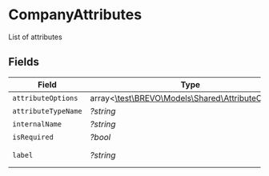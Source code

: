 # CompanyAttributes

List of attributes


## Fields

| Field                                                                                        | Type                                                                                         | Required                                                                                     | Description                                                                                  | Example                                                                                      |
| -------------------------------------------------------------------------------------------- | -------------------------------------------------------------------------------------------- | -------------------------------------------------------------------------------------------- | -------------------------------------------------------------------------------------------- | -------------------------------------------------------------------------------------------- |
| `attributeOptions`                                                                           | array<[\test\BREVO\Models\Shared\AttributeOptions](../../Models/Shared/AttributeOptions.md)> | :heavy_minus_sign:                                                                           | N/A                                                                                          |                                                                                              |
| `attributeTypeName`                                                                          | *?string*                                                                                    | :heavy_minus_sign:                                                                           | N/A                                                                                          | text                                                                                         |
| `internalName`                                                                               | *?string*                                                                                    | :heavy_minus_sign:                                                                           | N/A                                                                                          | name                                                                                         |
| `isRequired`                                                                                 | *?bool*                                                                                      | :heavy_minus_sign:                                                                           | N/A                                                                                          | true                                                                                         |
| `label`                                                                                      | *?string*                                                                                    | :heavy_minus_sign:                                                                           | N/A                                                                                          | Company Name                                                                                 |